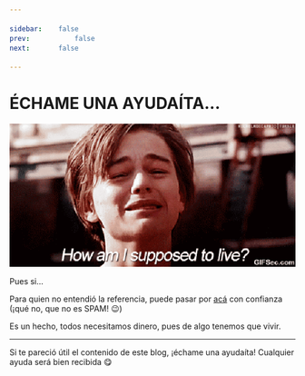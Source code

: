 ```yaml
---

sidebar:	false
prev:			false
next: 		false

---
```


# ÉCHAME UNA AYUDAÍTA...

<img src="/supposed-to-live.gif" style="max-width: 100%;">

Pues si...

Para quien no entendió la referencia, puede pasar por [acá][1] con confianza (¡qué no, que no
es SPAM! :wink:)

Es un hecho, todos necesitamos dinero, pues de algo tenemos que vivir.

<hr>

Si te pareció útil el contenido de este blog, ¡échame una ayudaíta! Cualquier
ayuda será bien recibida :yum:

<donate-crypto
	currency="BITCOIN"
	logo="/assets/img/bitcoin.png"
	wallet="1FZkrJ1NHQ1fD5rnzGnhpMrm3cSzFqh145">
</donate-crypto>
<donate-crypto
	currency="ETHEREUM"
	logo="/assets/img/ethereum.jpg"
	wallet="0x0b5d2A46918937d2e774724980e65f58A21a7922">
</donate-crypto>
<donate-crypto
	currency="DASH"
	logo="/assets/img/dashcoin.png"
	wallet="XuiSk6UwvuRDzCYEcTA7q6VHfKbP5KxDAn">
</donate-crypto>
<donate-crypto
	currency="BITCOIN CASH"
	logo="/assets/img/bitcash.png"
	wallet="13Nr2mjfqfnsu9hLNdU5Ph4mrFrt8G8ULV">
</donate-crypto>
<donate-crypto
	currency="LITECOIN"
	logo="/assets/img/litecoin.png"
	wallet="LTBqcNjKdtQwjaD4YvWd82shrTCW4sEBiG">
</donate-crypto>
<donate-crypto
	currency="DOGECOIN"
	logo="/assets/img/dogecoin.png"
	wallet="A3t2Ymr8NmzFRzTgqNdHoYGVbBc8PKZVLg">
</donate-crypto>

[1]: https://www.youtube.com/watch?v=W559EvP7MrI&t=84s
